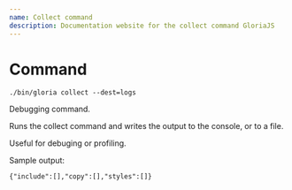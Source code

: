 ```yaml
---
name: Collect command
description: Documentation website for the collect command GloriaJS
---
```

# Command

```
./bin/gloria collect --dest=logs
```

Debugging command.

Runs the collect command and writes the output to the console, or to a file.

Useful for debuging or profiling.

Sample output:

```
{"include":[],"copy":[],"styles":[]}
```
